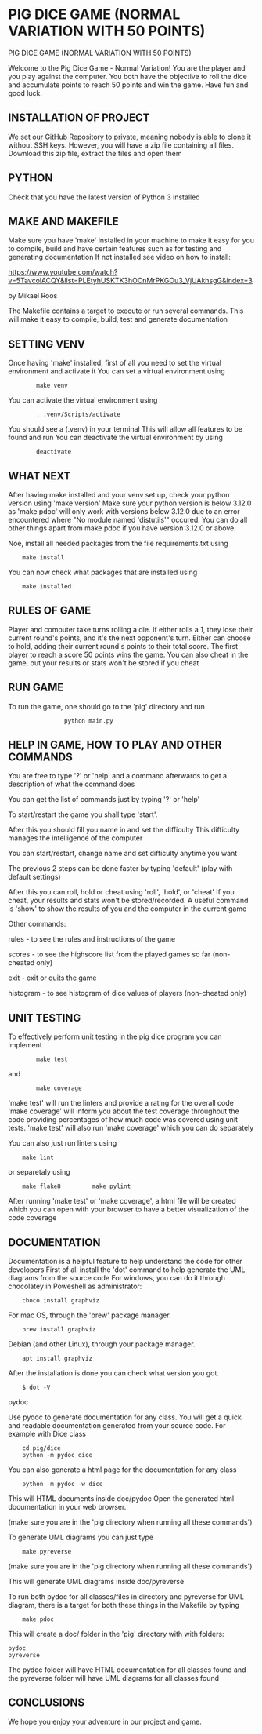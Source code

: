 #  PIG DICE GAME (NORMAL VARIATION WITH 50 POINTS)
PIG DICE GAME (NORMAL VARIATION WITH 50 POINTS)

Welcome to the Pig Dice Game - Normal Variation! You are the player and you play against the computer.
You both have the objective to roll the dice and accumulate points to 
reach 50 points and win the game. Have fun and good luck.

## INSTALLATION OF PROJECT

We set our GitHub Repository to private, meaning nobody is able to clone it without SSH keys.
However, you will have a zip file containing all files. 
Download this zip file, extract the files and open them

## PYTHON

Check that you have the latest version of Python 3 installed

## MAKE AND MAKEFILE

Make sure you have 'make' installed in your machine to make it easy for you
to compile, build and have certain features such as for testing and generating documentation
If not installed see video on how to install:

https://www.youtube.com/watch?v=5TavcolACQY&list=PLEtyhUSKTK3hOCnMrPKGOu3_VjUAkhsgG&index=3

by Mikael Roos

The Makefile contains a target to execute or run several commands. This will make it easy
to compile, build, test and generate documentation

## SETTING VENV

Once having 'make' installed, first of all you need to set the virtual environment and activate it
You can set a virtual environment using 

            make venv

You can activate the virtual environment using

            . .venv/Scripts/activate

You should see a (.venv) in your terminal
This will allow all features to be found and run
You can deactivate the virtual environment by using

            deactivate

## WHAT NEXT   

After having make installed and your venv set up, check your python version using 'make version'
Make sure your python version is below 3.12.0 as 'make pdoc' will only work with versions 
below 3.12.0 due to an error encountered where "No module named 'distutils'" occured.
You can do all other things apart from make pdoc if you have version 3.12.0 or above.

Noe, install all needed packages from the file requirements.txt using

        make install

You can now check what packages that are installed using

        make installed

## RULES OF GAME

Player and computer take turns rolling a die.
If either rolls a 1, they lose their current round's points, and it's the next opponent's turn.
Either can choose to hold, adding their current round's points to their total score.
The first player to reach a score 50 points wins the game.
You can also cheat in the game, but your results or stats won't be stored if you cheat

## RUN GAME

To run the game, one should go to the 'pig' directory and run

                    python main.py

## HELP IN GAME, HOW TO PLAY AND OTHER COMMANDS

You are free to type '?' or 'help' and a command afterwards to get a description of what the command does

You can get the list of commands just by typing '?' or 'help'

To start/restart the game you shall type 'start'.

After this you should fill you name in and set the difficulty
This difficulty manages the intelligence of the computer

You can start/restart, change name and set difficulty anytime you want

The previous 2 steps can be done faster by typing 'default' (play with default settings)

After this you can roll, hold or cheat using 'roll', 'hold', or 'cheat'
If you cheat, your results and stats won't be stored/recorded. 
A useful command is 'show' to show the results of you and the computer in the current game

Other commands:

rules - to see the rules and instructions of the game

scores - to see the highscore list from the played games so far (non-cheated only)

exit - exit or quits the game

histogram - to see histogram  of dice values of players (non-cheated only)

## UNIT TESTING

To effectively perform unit testing in the pig dice program you can
implement

            make test 

and

            make coverage


'make test' will run the linters and provide a rating for the overall code
'make coverage' will inform you about the test coverage throughout the code
providing percentages of how much code was covered using unit tests.
'make test' will also run 'make coverage' which you can do separately

You can also just run linters using

        make lint

or separetaly using

        make flake8         make pylint

After running 'make test' or 'make coverage', a html file will be
created which you can open with your browser to have a better visualization of the code coverage

## DOCUMENTATION

Documentation is a helpful feature to help understand the code for other developers
First of all install the 'dot' command  to help generate the UML diagrams from the source code
For windows, you can do it through chocolatey in Poweshell as administrator:

        choco install graphviz

For mac OS, through the 'brew' package manager.

        brew install graphviz

Debian (and other Linux), through your package manager.

        apt install graphviz

After the installation is done you can check what version you got.

        $ dot -V

pydoc

Use pydoc to generate documentation for any class.
You will get a quick and readable documentation generated from your source code.
For example with Dice class

        cd pig/dice
        python -m pydoc dice

You can also generate a html page for the documentation for any class

        python -m pydoc -w dice

This will HTML documents inside doc/pydoc
Open the generated html documentation in your web browser.

(make sure you are in the 'pig directory when running all these commands')

To generate UML diagrams you can just type

        make pyreverse

(make sure you are in the 'pig directory when running all these commands')

This will generate UML diagrams inside doc/pyreverse

To run both pydoc for all classes/files in directory and pyreverse for UML diagram, 
there is a target for both these things in the Makefile by typing

        make pdoc

This will create a doc/ folder in the 'pig' directory with with folders:

    pydoc
    pyreverse

The pydoc folder will have HTML documentation for all classes found and
the pyreverse folder will have UML diagrams for all classes found

## CONCLUSIONS

We hope you enjoy your adventure in our project and game.


